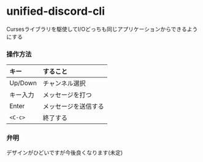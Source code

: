 # unified-discord-cli
Cursesライブラリを駆使してI/Oどっちも同じアプリケーションからできるようにする

### 操作方法

|キー|すること|
|:--|:------|
|Up/Down|チャンネル選択|
|キー入力|メッセージを打つ|
|Enter|メッセージを送信する|
|`<C-c>`|終了する|

### 弁明
デザインがひどいですが今後良くなります(未定)

